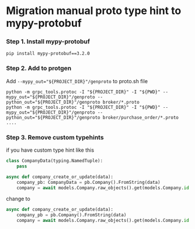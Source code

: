 # Migration manual proto type hint to mypy-protobuf

### Step 1. Install mypy-protobuf
```
pip install mypy-protobuf==3.2.0
```

### Step 2. Add to protgen 
Add ``--mypy_out="${PROJECT_DIR}"/genproto`` to proto.sh file

```
python -m grpc_tools.protoc -I "${PROJECT_DIR}" -I "${PWD}" --mypy_out="${PROJECT_DIR}"/genproto --python_out="${PROJECT_DIR}"/genproto broker/*.proto
python -m grpc_tools.protoc -I "${PROJECT_DIR}" -I "${PWD}" --mypy_out="${PROJECT_DIR}"/genproto --python_out="${PROJECT_DIR}"/genproto broker/purchase_order/*.proto
....
```

### Step 3. Remove custom typehints
if you have custom type hint like this
```py
class CompanyData(typing.NamedTuple):
    pass

async def company_create_or_update(data):
    company_pb: CompanyData = pb.Company().FromString(data)
    company = await models.Company.raw_objects().get(models.Company.id == company_pb.id)
```

change to 

```py
async def company_create_or_update(data):
    company_pb = pb.Company().FromString(data)
    company = await models.Company.raw_objects().get(models.Company.id == company_pb.id)
```
